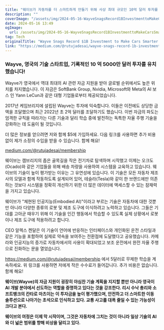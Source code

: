 ```yaml
---
title: "웨이브가 자동차를 더 스마트하게 만들기 위해 사상 최대 규모인 10억 달러 투자를 확보했습니다"
description: ""
coverImage: "/assets/img/2024-05-16-WayveSnagsRecord1BInvestmenttoMakeCarsSmarter_0.png"
date: 2024-05-16 13:49
ogImage: 
  url: /assets/img/2024-05-16-WayveSnagsRecord1BInvestmenttoMakeCarsSmarter_0.png
tag: Tech
originalTitle: "Wayve Snags Record $1B Investment to Make Cars Smarter!"
link: "https://medium.com/@rutujadesai/wayve-snags-record-1b-investment-to-make-cars-smarter-b84d799f1ab4"
---
```



### Wayve, 영국의 기술 스타트업, 기록적인 10 억 5000만 달러 투자를 유치했습니다!

Wayve가 영국에서 역대 최대의 AI 관련 자금 지원을 받아 글로벌 순위에서도 높은 위치를 차지했습니다. 이 자금은 SoftBank Group, Nvidia, Microsoft와 Meta의 AI 보스 인 Yann LeCun과 같은 대형 기업들로부터 제공되었습니다.

2017년 케임브리지에 설립된 Wayve는 투자에 익숙합니다. 이들은 이전에도 상당한 금액을 조달했으며 최근 2022년 초 2억 달러를 조달하기도 했습니다. 이번 자금의 파도는 엄격한 규칙을 따라가는 다른 기술과 달리 학습 중에 발전하는 독특한 자율 주행 기술을 강화하는 데 도움이 될 것입니다.

더 많은 정보를 얻으려면 저와 함께 $5에 가입하세요. 다음 링크를 사용하면 추가 비용 없이 제가 소정의 수입을 받을 수 있습니다. 함께 해요!

[medium.com/@rutujadesai/membership](https://medium.com/@rutujadesai/membership)

<div class="content-ad"></div>

웨이브는 캠브리지의 좁은 골목길을 작은 전기차로 탐색하며 시작했고 이제는 오크도(Ocado)와 같은 기업들을 위해 배송 차량을 사용하여 시스템을 교육하고 있습니다. 웨이브의 기술이 높이 평가받는 이유는 그 유연성에 있습니다. 이 기술은 모든 자동차 제조사의 모델과 함께 작동하도록 설계되어 있어, 테슬라(Tesla)와 같이 한 브랜드에만 의존하는 것보다 시스템을 정확히 개선하기 위한 더 많은 데이터에 액세스할 수 있는 잠재력을 가지고 있습니다.

웨이브가 "체현된 인공지능(Embodied AI)"이라고 부르는 기술은 자동차에 대한 것뿐만 아니라 다양한 종류의 로봇 및 제조 도구에 이식하려고 노력하고 있습니다. 그들은 기대를 고아균 때우기 위해 이 기술을 인간 행동에서 학습할 수 있도록 실제 상황에서 로봇이나 제조 도구에 적용하려고 합니다.

CEO 알렉스 켄달은 이 기술이 언어에 반응하는 인터페이스와 개인화된 운전 스타일과 같은 기능을 포함하여 실제로 약속을 보여주는 전환점에 도달했다고 공유했습니다. 카메라와 인공지능의 증가로 자동차에서의 사용이 확대되었고 보조 운전에서 완전 자율 주행으로 진화하는 문을 열었습니다. 

https://medium.com/@rutujadesai/membership 에서 5달러로 무제한 학습을 계속하세요. 위 링크를 사용하면 저에게 작은 수수료가 들어갑니다. 추가 비용은 없습니다. 함께 해요!

<div class="content-ad"></div>

**웨이브(Wayve)의 자금 지원이 굉장히 야심찬 기술 계획을 지지할 뿐만 아니라 영국이 AI 개발 분야에서 선도하는 역할을 증명하고 있다는 것을 강조한다. 리시 수낙 총리와 소프트뱅크의 칸타로 마츠이는 이 투자금을 높이 평가했으며, 안전하고 더 스마트한 이동 솔루션으로 나아가는 초석으로 인식하고 있다. 교통 사고를 대폭 줄일 수 있는 가능성이 크다고 본다.**

**웨이브의 여정은 이제 막 시작이며, 그것은 자동차에 그치는 것이 아니라 일상 기술의 AI와 더 넓은 범위를 향해 비상을 달리고 있다.**